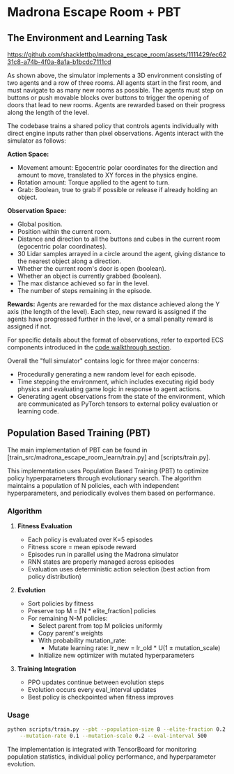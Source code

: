 Madrona Escape Room + PBT
============================

The Environment and Learning Task
--------------

https://github.com/shacklettbp/madrona_escape_room/assets/1111429/ec6231c8-a74b-4f0a-8a1a-b1bcdc7111cd

As shown above, the simulator implements a 3D environment consisting of two agents and a row of three rooms. All agents start in the first room, and must navigate to as many new rooms as possible. The agents must step on buttons or push movable blocks over buttons to trigger the opening of doors that lead to new rooms. Agents are rewarded based on their progress along the length of the level.

The codebase trains a shared policy that controls agents individually with direct engine inputs rather than pixel observations. Agents interact with the simulator as follows:

**Action Space:**
 * Movement amount: Egocentric polar coordinates for the direction and amount to move, translated to XY forces in the physics engine.
 * Rotation amount: Torque applied to the agent to turn.
 * Grab: Boolean, true to grab if possible or release if already holding an object.

**Observation Space:**
 * Global position.
 * Position within the current room.
 * Distance and direction to all the buttons and cubes in the current room (egocentric polar coordinates).
 * 30 Lidar samples arrayed in a circle around the agent, giving distance to the nearest object along a direction.
 * Whether the current room's door is open (boolean).
 * Whether an object is currently grabbed (boolean).
 * The max distance achieved so far in the level.
 * The number of steps remaining in the episode.

**Rewards:**
  Agents are rewarded for the max distance achieved along the Y axis (the length of the level). Each step, new reward is assigned if the agents have progressed further in the level, or a small penalty reward is assigned if not.
 
For specific details about the format of observations, refer to exported ECS components introduced in the [code walkthrough section](#simulator-code-walkthrough-learning-the-madrona-ecs-apis). 

Overall the "full simulator" contains logic for three major concerns:
* Procedurally generating a new random level for each episode.
* Time stepping the environment, which includes executing rigid body physics and evaluating game logic in response to agent actions.
* Generating agent observations from the state of the environment, which are communicated as PyTorch tensors to external policy evaluation or learning code.

Population Based Training (PBT)
--------------------------------

The main implementation of PBT can be found in [train_src/madrona_escape_room_learn/train.py] and [scripts/train.py].

This implementation uses Population Based Training (PBT) to optimize policy hyperparameters through evolutionary search. The algorithm maintains a population of N policies, each with independent hyperparameters, and periodically evolves them based on performance.

### Algorithm

1. **Fitness Evaluation**
   - Each policy is evaluated over K=5 episodes
   - Fitness score = mean episode reward
   - Episodes run in parallel using the Madrona simulator
   - RNN states are properly managed across episodes
   - Evaluation uses deterministic action selection (best action from policy distribution)

2. **Evolution**
   - Sort policies by fitness
   - Preserve top M = ⌈N * elite_fraction⌉ policies
   - For remaining N-M policies:
     - Select parent from top M policies uniformly
     - Copy parent's weights
     - With probability mutation_rate:
       - Mutate learning rate: lr_new = lr_old * U(1 ± mutation_scale)
     - Initialize new optimizer with mutated hyperparameters

3. **Training Integration**
   - PPO updates continue between evolution steps
   - Evolution occurs every eval_interval updates
   - Best policy is checkpointed when fitness improves

### Usage

```bash
python scripts/train.py --pbt --population-size 8 --elite-fraction 0.2 \
    --mutation-rate 0.1 --mutation-scale 0.2 --eval-interval 500
```

The implementation is integrated with TensorBoard for monitoring population statistics, individual policy performance, and hyperparameter evolution.
